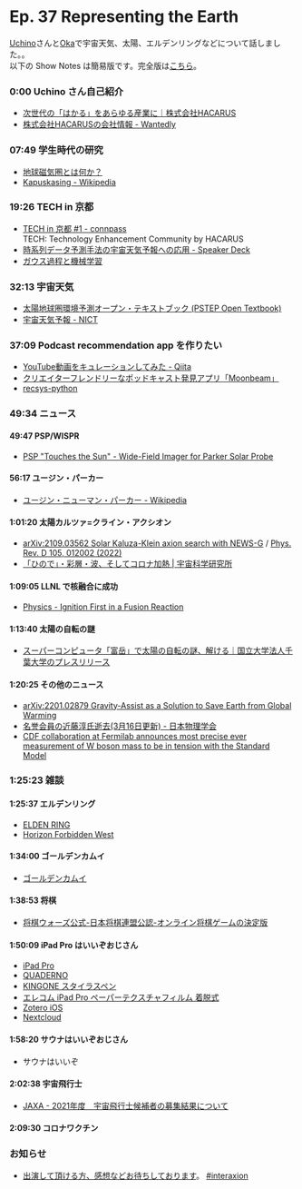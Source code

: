 # Ep. 37 Representing the Earth

[Uchino](https://twitter.com/ucn_hiro)さんと[Oka](https://twitter.com/nowohyeah)で宇宙天気、太陽、エルデンリングなどについて話しました。。  
以下の Show Notes は簡易版です。完全版は[こちら](https://interaxion-podcast.github.io/37)。

### 0:00 Uchino さん自己紹介

- [次世代の「はかる」をあらゆる産業に｜株式会社HACARUS](https://hacarus.com/ja/)
- [株式会社HACARUSの会社情報 - Wantedly](https://www.wantedly.com/companies/hacarus)

### 07:49 学生時代の研究

- [地球磁気圏とは何か？](http://www.museum.kyushu-u.ac.jp/publications/special_exhibitions/PLANET/06/06-2.html)
- [Kapuskasing - Wikipedia](https://en.wikipedia.org/wiki/Kapuskasing)

### 19:26 TECH in 京都

- [TECH in 京都 #1 - connpass](https://hacarus.connpass.com/event/242447/)  
  TECH: Technology Enhancement Community by HACARUS
- [時系列データ予測手法の宇宙天気予報への応用 - Speaker Deck](https://speakerdeck.com/hacarus/shi-xi-lie-detayu-ce-shou-fa-falseyu-zhou-tian-qi-yu-bao-hefalseying-yong)
- [ガウス過程と機械学習](https://amzn.to/3y2hsvC)

### 32:13 宇宙天気

- [太陽地球圏環境予測オープン・テキストブック (PSTEP Open Textbook)](http://hdl.handle.net/2237/0002001522)
- [宇宙天気予報 - NICT](https://swc.nict.go.jp/)  

### 37:09 Podcast recommendation app を作りたい  

- [YouTube動画をキュレーションしてみた - Qiita](https://qiita.com/ufield/items/3f4c243585f873b222a9)
- [クリエイターフレンドリーなポッドキャスト発見アプリ「Moonbeam」](https://jp.techcrunch.com/2021/06/28/2021-06-24-kayak-co-founder-paul-english-just-launched-moonbeam-a-podcast-discovery-app/)
- [recsys-python](https://recsyslab.github.io/recsys-python/)  

### 49:34 ニュース

#### 49:47 PSP/WISPR

- [PSP "Touches the Sun" - Wide-Field Imager for Parker Solar Probe](https://wispr.nrl.navy.mil/psp-touches-the-sun)  

#### 56:17 ユージン・パーカー

- [ユージン・ニューマン・パーカー - Wikipedia](https://ja.wikipedia.org/wiki/%E3%83%A6%E3%83%BC%E3%82%B8%E3%83%B3%E3%83%BB%E3%83%8B%E3%83%A5%E3%83%BC%E3%83%9E%E3%83%B3%E3%83%BB%E3%83%91%E3%83%BC%E3%82%AB%E3%83%BC)  

#### 1:01:20 太陽カルツァ=クライン・アクシオン

- [arXiv:2109.03562 Solar Kaluza-Klein axion search with NEWS-G](https://arxiv.org/abs/2109.03562) / [Phys. Rev. D 105, 012002 (2022)](https://journals.aps.org/prd/abstract/10.1103/PhysRevD.105.012002)  
- [「ひので」・彩層・波、そしてコロナ加熱 | 宇宙科学研究所](https://www.isas.jaxa.jp/feature/forefront/160307.html)

#### 1:09:05 LLNL で核融合に成功

- [Physics - Ignition First in a Fusion Reaction](https://physics.aps.org/articles/v14/168)  

#### 1:13:40 太陽の自転の謎

- [スーパーコンピュータ「富岳」で太陽の自転の謎、解ける｜国立大学法人千葉大学のプレスリリース](https://prtimes.jp/main/html/rd/p/000000517.000015177.html)

#### 1:20:25 その他のニュース

- [arXiv:2201.02879 Gravity-Assist as a Solution to Save Earth from Global Warming](https://arxiv.org/abs/2201.02879)  
- [名誉会員の近藤淳氏逝去(3月16日更新) - 日本物理学会](https://www.jps.or.jp/information/2022/03/post_122.php)
- [CDF collaboration at Fermilab announces most precise ever measurement of W boson mass to be in tension with the Standard Model](https://news.fnal.gov/2022/04/cdf-collaboration-at-fermilab-announces-most-precise-ever-measurement-of-w-boson-mass/)

### 1:25:23 雑談

#### 1:25:37 エルデンリング

- [ELDEN RING](https://amzn.to/3LvhPCw)
- [Horizon Forbidden West](https://amzn.to/3F37J9A)

#### 1:34:00 ゴールデンカムイ

- [ゴールデンカムイ](https://amzn.to/3EYdnK3)

#### 1:38:53 将棋

- [将棋ウォーズ公式-日本将棋連盟公認-オンライン将棋ゲームの決定版](https://shogiwars.heroz.jp/?locale=ja)

#### 1:50:09 iPad Pro はいいぞおじさん

- [iPad Pro](https://amzn.to/3KqnCIm)
- [QUADERNO](https://amzn.to/3LDpX4e)
- [KINGONE スタイラスペン](https://amzn.to/3OIhTB4)
- [エレコム iPad Pro ペーパーテクスチャフィルム 着脱式](https://amzn.to/3EVQ6bP)
- [Zotero iOS](https://www.zotero.org/support/ios)
- [Nextcloud](https://nextcloud.com/)

#### 1:58:20 サウナはいいぞおじさん

- サウナはいいぞ

#### 2:02:38 宇宙飛行士

- [JAXA - 2021年度　宇宙飛行士候補者の募集結果について](https://www.jaxa.jp/press/2022/04/20220405-1_j.html)

#### 2:09:30 コロナワクチン

### お知らせ

- [出演して頂ける方、感想などお待ちしております](https://interaxion-podcast.github.io/feedback/)。 [#interaxion](https://twitter.com/hashtag/interaxion)
